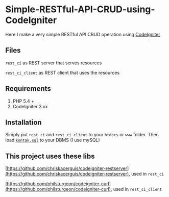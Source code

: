 # Simple-RESTful-API-CRUD-using-CodeIgniter
Here I make a very simple RESTful API CRUD operation using [CodeIgniter](https://codeigniter.com/)

## Files
`rest_ci` as REST server that serves resources

`rest_ci_client` as REST client that uses the resources

## Requirements
1. PHP 5.4 +
2. CodeIgniter 3.xx

## Installation
Simply put `rest_ci` and `rest_ci_client` to your `htdocs` or `www` folder. Then load [`kontak.sql`](https://github.com/arnoldgultom/Simple-RESTful-API-CRUD-using-CodeIgniter/blob/master/rest_ci/kontak.sql) to your DBMS (I use mySQL)

## This project uses these libs
[https://github.com/chriskacerguis/codeigniter-restserver](https://github.com/chriskacerguis/codeigniter-restserver), used in `rest_ci`

[https://github.com/philsturgeon/codeigniter-curl](https://github.com/philsturgeon/codeigniter-curl), used in `rest_ci_client`
